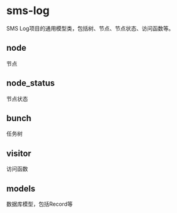 # sms-log

SMS Log项目的通用模型类，包括树、节点、节点状态、访问函数等。

## node

节点

## node_status

节点状态

## bunch

任务树

## visitor

访问函数

## models

数据库模型，包括Record等